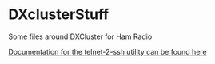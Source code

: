# DXclusterStuff

Some files around DXCluster for  Ham Radio


[Documentation for the telnet-2-ssh utility can be found here](https://docs.google.com/document/d/1tzympCAitJ0z5w372m6lFTMLQwML9m5Fd3gxvkgFji4/edit?usp=sharing)
